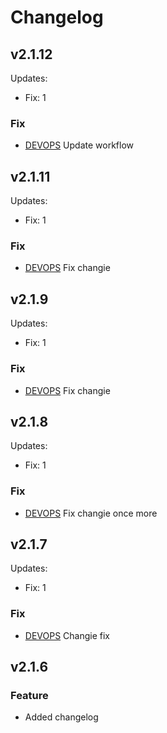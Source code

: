 # Changelog


## v2.1.12
Updates:
  * Fix: 1

### Fix
- [DEVOPS](https://bridgerpay.atlassian.net/browse/DEVOPS) Update workflow

## v2.1.11
Updates:
  * Fix: 1

### Fix
- [DEVOPS](https://bridgerpay.atlassian.net/browse/DEVOPS) Fix changie

## v2.1.9
Updates:
  * Fix: 1

### Fix
- [DEVOPS](https://bridgerpay.atlassian.net/browse/DEVOPS) Fix changie

## v2.1.8
Updates:
  * Fix: 1

### Fix
- [DEVOPS](https://bridgerpay.atlassian.net/browse/DEVOPS) Fix changie once more

## v2.1.7
Updates:
  * Fix: 1

### Fix
- [DEVOPS](https://bridgerpay.atlassian.net/browse/DEVOPS) Changie fix

## v2.1.6
### Feature
* Added changelog